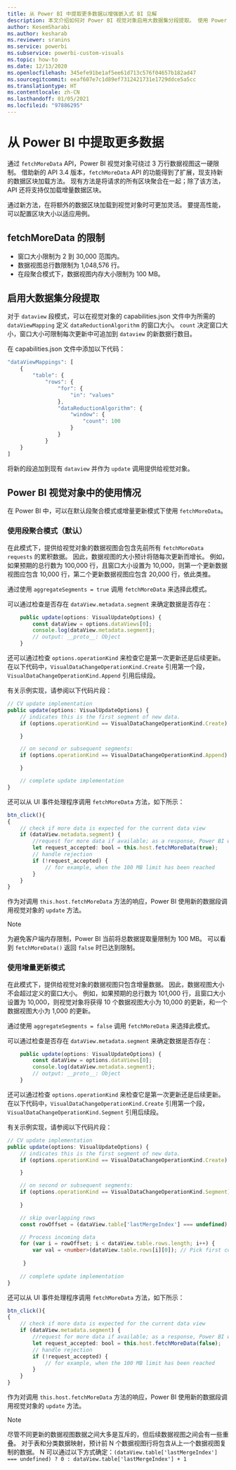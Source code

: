 ```yaml
---
title: 从 Power BI 中提取更多数据以增强嵌入式 BI 见解
description: 本文介绍如何对 Power BI 视觉对象启用大数据集分段提取。 使用 Power BI 嵌入式分析改进嵌入式 BI 见解。
author: KesemSharabi
ms.author: kesharab
ms.reviewer: sranins
ms.service: powerbi
ms.subservice: powerbi-custom-visuals
ms.topic: how-to
ms.date: 12/13/2020
ms.openlocfilehash: 345efe91be1af5ee61d713c576f04657b182ad47
ms.sourcegitcommit: eeaf607e7c1d89ef7312421731e1729ddce5a5cc
ms.translationtype: HT
ms.contentlocale: zh-CN
ms.lasthandoff: 01/05/2021
ms.locfileid: "97886295"
---
```

# <a name="fetch-more-data-from-power-bi"></a>从 Power BI 中提取更多数据

通过 `fetchMoreData` API，Power BI 视觉对象可绕过 3 万行数据视图这一硬限制。 借助新的 API 3.4 版本，`fetchMoreData` API 的功能得到了扩展，现支持新的数据区块加载方法。 现有方法是将请求的所有区块聚合在一起；除了该方法，API 还将支持仅加载增量数据区块。

通过新方法，在将额外的数据区块加载到视觉对象时可更加灵活。 要提高性能，可以配置区块大小以适应用例。

## <a name="limitations-of-fetchmoredata"></a>fetchMoreData 的限制

* 窗口大小限制为 2 到 30,000 范围内。
* 数据视图总行数限制为 1,048,576 行。
* 在段聚合模式下，数据视图内存大小限制为 100 MB。

## <a name="enable-a-segmented-fetch-of-large-datasets"></a>启用大数据集分段提取

对于 `dataview` 段模式，可以在视觉对象的 capabilities.json 文件中为所需的 `dataViewMapping` 定义 `dataReductionAlgorithm` 的窗口大小。 `count` 决定窗口大小，窗口大小可限制每次更新中可追加到 `dataview` 的新数据行数目。

在 capabilities.json 文件中添加以下代码：

```typescript
"dataViewMappings": [
    {
        "table": {
            "rows": {
                "for": {
                    "in": "values"
                },
                "dataReductionAlgorithm": {
                    "window": {
                        "count": 100
                    }
                }
            }
    }
]
```

将新的段追加到现有 `dataview` 并作为 `update` 调用提供给视觉对象。

## <a name="usage-in-the-power-bi-visual"></a>Power BI 视觉对象中的使用情况

在 Power BI 中，可以在默认段聚合模式或增量更新模式下使用 `fetchMoreData`。 

### <a name="using-segments-aggregation-mode-default"></a>使用段聚合模式（默认）

在此模式下，提供给视觉对象的数据视图会包含先前所有 `fetchMoreData requests` 的累积数据。 因此，数据视图的大小预计将随每次更新而增长。 例如，如果预期的总行数为 100,000 行，且窗口大小设置为 10,000，则第一个更新数据视图应包含 10,000 行，第二个更新数据视图应包含 20,000 行，依此类推。

通过使用 `aggregateSegments = true` 调用 `fetchMoreData` 来选择此模式。

可以通过检查是否存在 `dataView.metadata.segment` 来确定数据是否存在：

```typescript
    public update(options: VisualUpdateOptions) {
        const dataView = options.dataViews[0];
        console.log(dataView.metadata.segment);
        // output: __proto__: Object
    }
```

还可以通过检查 `options.operationKind` 来检查它是第一次更新还是后续更新。 在以下代码中，`VisualDataChangeOperationKind.Create` 引用第一个段，`VisualDataChangeOperationKind.Append` 引用后续段。

有关示例实现，请参阅以下代码片段：

```typescript
// CV update implementation
public update(options: VisualUpdateOptions) {
    // indicates this is the first segment of new data.
    if (options.operationKind == VisualDataChangeOperationKind.Create) {

    }

    // on second or subsequent segments:
    if (options.operationKind == VisualDataChangeOperationKind.Append) {

    }

    // complete update implementation
}
```

还可以从 UI 事件处理程序调用 `fetchMoreData` 方法，如下所示：

```typescript
btn_click(){
{
    // check if more data is expected for the current data view
    if (dataView.metadata.segment) {
        //request for more data if available; as a response, Power BI will call update method
        let request_accepted: bool = this.host.fetchMoreData(true);
        // handle rejection
        if (!request_accepted) {
            // for example, when the 100 MB limit has been reached
        }
    }
}
```

作为对调用 `this.host.fetchMoreData` 方法的响应，Power BI 使用新的数据段调用视觉对象的 `update` 方法。

> [!NOTE]
> 为避免客户端内存限制，Power BI 当前将总数据提取量限制为 100 MB。 可以看到 `fetchMoreData()` 返回 `false` 时已达到限制。

### <a name="using-incremental-updates-mode"></a>使用增量更新模式

在此模式下，提供给视觉对象的数据视图只包含增量数据。 因此，数据视图大小不会超过定义的窗口大小。 例如，如果预期的总行数为 101,000 行，且窗口大小设置为 10,000，则视觉对象将获得 10 个数据视图大小为 10,000 的更新，和一个 数据视图大小为 1,000 的更新。

通过使用 `aggregateSegments = false` 调用 `fetchMoreData` 来选择此模式。

可以通过检查是否存在 `dataView.metadata.segment` 来确定数据是否存在：

```typescript
    public update(options: VisualUpdateOptions) {
        const dataView = options.dataViews[0];
        console.log(dataView.metadata.segment);
        // output: __proto__: Object
    }
```

还可以通过检查 `options.operationKind` 来检查它是第一次更新还是后续更新。 在以下代码中，`VisualDataChangeOperationKind.Create` 引用第一个段，`VisualDataChangeOperationKind.Segment` 引用后续段。

有关示例实现，请参阅以下代码片段：

```typescript
// CV update implementation
public update(options: VisualUpdateOptions) {
    // indicates this is the first segment of new data.
    if (options.operationKind == VisualDataChangeOperationKind.Create) {

    }

    // on second or subsequent segments:
    if (options.operationKind == VisualDataChangeOperationKind.Segment) {
        
    }

    // skip overlapping rows 
    const rowOffset = (dataView.table['lastMergeIndex'] === undefined) ? 0 : dataView.table['lastMergeIndex'] + 1;

    // Process incoming data
    for (var i = rowOffset; i < dataView.table.rows.length; i++) {
        var val = <number>(dataView.table.rows[i][0]); // Pick first column               
            
     }
     
    // complete update implementation
}
```

还可以从 UI 事件处理程序调用 `fetchMoreData` 方法，如下所示：

```typescript
btn_click(){
{
    // check if more data is expected for the current data view
    if (dataView.metadata.segment) {
        //request for more data if available; as a response, Power BI will call update method
        let request_accepted: bool = this.host.fetchMoreData(false);
        // handle rejection
        if (!request_accepted) {
            // for example, when the 100 MB limit has been reached
        }
    }
}
```

作为对调用 `this.host.fetchMoreData` 方法的响应，Power BI 使用新的数据段调用视觉对象的 `update` 方法。

> [!NOTE]
> 尽管不同更新的数据视图数据之间大多是互斥的，但后续数据视图之间会有一些重叠。
> 对于表和分类数据映射，预计前 N 个数据视图行将包含从上一个数据视图复制的数据。
> N 可以通过以下方式确定：`(dataView.table['lastMergeIndex'] === undefined) ? 0 : dataView.table['lastMergeIndex'] + 1`